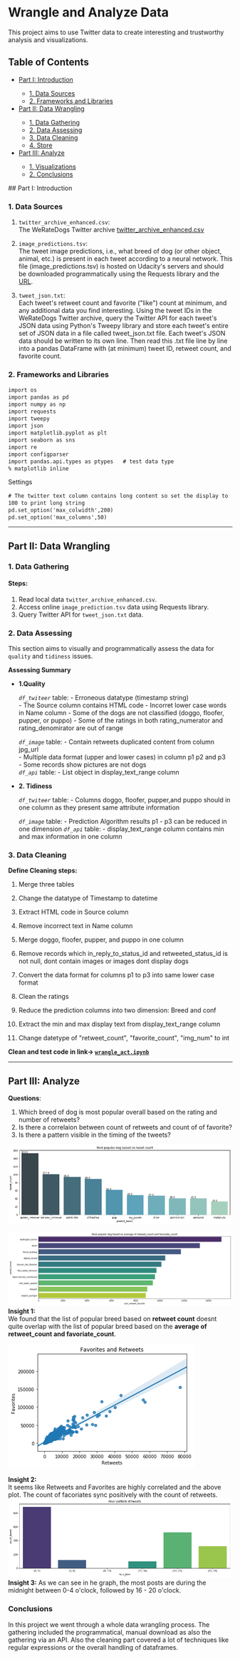 # Wrangle and Analyze Data
This project aims to use Twitter data to create interesting and trustworthy analysis and visualizations. 


## Table of Contents

<ul>
<li><a href="#Intro"> Part I: Introduction</a></li>
 <ul>
    <li><a href="#Datasource">1. Data Sources</a>  
    <li><a href="#libraries"> 2. Frameworks and Libraries</a>
 </ul>
<li><a href="#T2">Part II: Data Wrangling</a></li>
<ul><li><a href="#T2_1">1. Data Gathering</a>  
    <li><a href="#T2_2">2. Data Assessing</a>  
    <li><a href="#T2_3">3. Data Cleaning</a>  
    <li><a href="#T2_4">4. Store</a>  
</ul>
<li><a href="#Summary">Part III: Analyze</a></li>
<ul><li><a href="#Visuals">1. Visualizations</a>  
    <li><a href="#Conclusions">2. Conclusions</a>
</ul>
</ul>
<a id='Intro'></a>
## Part I: Introduction
<a id='Datasource'></a>

### 1. Data Sources   
1. `twitter_archive_enhanced.csv`:    
The WeRateDogs Twitter archive [twitter_archive_enhanced.csv](https://d17h27t6h515a5.cloudfront.net/topher/2017/August/59a4e958_twitter-archive-enhanced/twitter-archive-enhanced.csv)

2. `image_predictions.tsv`:  
The tweet image predictions, i.e., what breed of dog (or other object, animal, etc.) is present in each tweet according to a neural network. This file (image_predictions.tsv) is hosted on Udacity's servers and should be downloaded programmatically using the Requests library and the [URL](https://d17h27t6h515a5.cloudfront.net/topher/2017/August/599fd2ad_image-predictions/image-predictions.tsv).

3. `tweet_json.txt`:   
Each tweet's retweet count and favorite ("like") count at minimum, and any additional data you find interesting. Using the tweet IDs in the WeRateDogs Twitter archive, query the Twitter API for each tweet's JSON data using Python's Tweepy library and store each tweet's entire set of JSON data in a file called tweet_json.txt file. Each tweet's JSON data should be written to its own line. Then read this .txt file line by line into a pandas DataFrame with (at minimum) tweet ID, retweet count, and favorite count. 

<a id='libraries'></a>
### 2. Frameworks and Libraries
```
import os
import pandas as pd
import numpy as np 
import requests 
import tweepy 
import json
import matplotlib.pyplot as plt 
import seaborn as sns
import re 
import configparser             
import pandas.api.types as ptypes   # test data type 
% matplotlib inline 
```
Settings
```
# The twitter text column contains long content so set the display to 100 to print long string
pd.set_option('max_colwidth',200)
pd.set_option('max_columns',50)
```

**** 
<a id='T2'></a>
## Part II: Data Wrangling
<a id='T2_1'></a>
### 1. Data Gathering
#### Steps:
1. Read local data `twitter_archive_enhanced.csv`.   
2. Access online `image_prediction.tsv` data using Requests library.   
3. Query Twitter API for `tweet_json.txt` data. 


<a id='T2_2'></a>
### 2. Data Assessing
This section aims to visually and programmatically assess the data for `quality` and `tidiness` issues. 

**Assessing Summary**
* **1.Quality**   

    *`df_twiteer`* table:
        - Erroneous datatype (timestamp string)    
        - The Source column contains HTML code 
        - Incorret lower case words in Name column 
        - Some of the dogs are not classified (doggo, floofer, pupper, or puppo)
        - Some of the ratings in both rating_numerator and rating_denomirator are out of range 
        
    *`df_image`* table:
        - Contain retweets duplicated content from column jpg_url   
        - Multiple data format (upper and lower cases) in column p1 p2 and p3  
        - Some records show pictures are not dogs    
    *`df_api`* table:
        - List object in display_text_range column  
        
* **2. Tidiness** 

    *`df_twiteer`* table:
        - Columns doggo, floofer, pupper,and puppo should in one column as they present same attribute information  
         
    *`df_image`* table:
        - Prediction Algorithm results p1 - p3 can be reduced in one dimension 
    *`df_api`* table:
        - display_text_range column contains min and max information in one column

### 3. Data Cleaning
**Define Cleaning steps:** 
1. Merge three tables 

2. Change the datatype of Timestamp to datetime
3. Extract HTML code in Source column  
4. Remove incorrect text in Name column
5. Merge doggo, floofer, pupper, and puppo in one column 
6. Remove records which in_reply_to_status_id and retweeted_status_id is not null, dont contain images or images dont display dogs
7. Convert the data format for columns p1 to p3 into same lower case format 
8. Clean the ratings 
9. Reduce the prediction columns into two dimension:  Breed and conf 
10. Extract the min and max display text from display_text_range column 
11. Change datetype of "retweet_count", "favorite_count", "img_num" to int

**Clean and test code in link-> [`wrangle_act.ipynb`](Wrangle-Analyze-Data/wrangle_act.ipynb)** 

**** 
<a id='Summary'></a>
## Part III: Analyze
**Questions**:  
1. Which breed of dog is most popular overall based on the rating and number of retweets? 
2. Is there a correlaion between count of retweets and count of of favorite? 
3. Is there a pattern visible in the timing of the tweets? 

![popular_dog](Pictures/Mostpopulardog_1.png)


![popular_dog2](Pictures/Mostpopulardog_2.png)
**Insight 1:**   
We found that the list of popular breed based on **retweet count** doesnt quite overlap with the list of popular breed based on the **average of retweet_count and favoriate_count**.    

![popular_dog2](Pictures/favoriates_retweets.png)

**Insight 2:**  
It seems like Retweets and Favorites are highly correlated and the above plot. The count of facoriates sync positively with the count of retweets.
![popular_dog2](Pictures/Hour_pattern.png)
**Insight 3:**
As we can see in he graph, the most posts are during the midnight between 0-4 o'clock, followed by 16 - 20 o'clock.

<a id='Conclusions'></a>
### Conclusions
In this project we went through a whole data wrangling process. The gathering included the programmatical, manual download as also the gathering via an API. Also the cleaning part covered a lot of techniques like regular expressions or the overall handling of dataframes.
